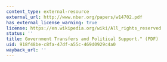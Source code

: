 ```yaml
---
content_type: external-resource
external_url: http://www.nber.org/papers/w14702.pdf
has_external_license_warning: true
license: https://en.wikipedia.org/wiki/All_rights_reserved
status: ''
title: Government Transfers and Political Support." (PDF)
uid: 918f48be-c8fa-47df-a55c-469d0929c4a0
wayback_url: ''
---
```

